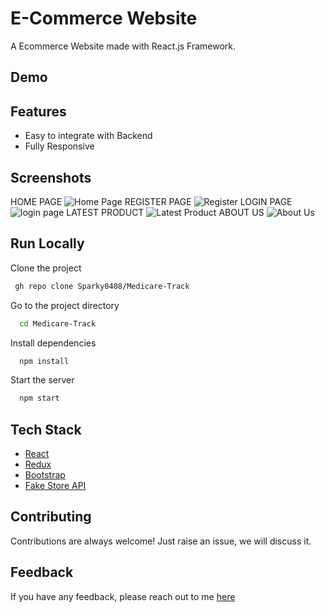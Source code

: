 # E-Commerce Website

A Ecommerce Website made with React.js Framework.


## Demo



## Features

- Easy to integrate with Backend
- Fully Responsive


## Screenshots
HOME PAGE
![Home Page](https://github.com/MedicareTrack/Medicare-Track/assets/138775873/02977f17-d40e-4634-a6cb-6df8d622f156)
REGISTER PAGE
![Register](https://github.com/MedicareTrack/Medicare-Track/assets/138775873/d73a61fb-5dd9-42df-94ad-66ad5fabfc7f)
LOGIN PAGE
![login page](https://github.com/MedicareTrack/Medicare-Track/assets/138775873/80914c51-641a-4ec8-b76d-69ba033ddd7b)
LATEST PRODUCT
![Latest Product](https://github.com/MedicareTrack/Medicare-Track/assets/138775873/43a89ede-e19a-4c1f-920b-ceb3d5fe68ae)
ABOUT US
![About Us](https://github.com/MedicareTrack/Medicare-Track/assets/94705687/30ab1644-8908-4fb7-82bb-d76d6997fbe1)


## Run Locally


Clone the project

```bash
 gh repo clone Sparky0408/Medicare-Track
```


Go to the project directory

```bash
  cd Medicare-Track
```

Install dependencies

```bash
  npm install
```

Start the server

```bash
  npm start
```



## Tech Stack

* [React](https://reactjs.org/)
* [Redux](https://redux.js.org/)
* [Bootstrap](https://getbootstrap.com/)
* [Fake Store API](https://fakestoreapi.com/)

## Contributing

Contributions are always welcome!
Just raise an issue, we will discuss it.


## Feedback

If you have any feedback, please reach out to me [here]()


